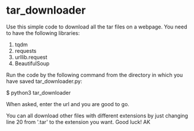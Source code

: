 # tar_downloader

Use this simple code to download all the tar files on a webpage.
You need to have the following libraries:

  1. tqdm
  2. requests
  3. urllib.request
  4. BeautifulSoup
  
Run the code by the following command from the directory in which you have saved tar_downloader.py:
  
  $ python3 tar_downloader
  
When asked, enter the url and you are good to go.

You can all download other files with different extensions by just changing line 20 from '.tar' to the extension you want.
Good luck!
AK
